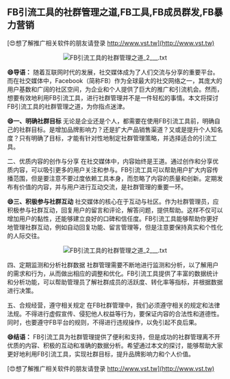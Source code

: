 ## **FB引流工具的社群管理之道,FB工具,FB成员群发,FB暴力营销**

[😍想了解推广相关软件的朋友请登录 http://www.vst.tw](http://www.vst.tw)

 <center><img src="https://vst.tw/MP4/tuiguang/png/1.png" alt="FB引流工具的社群管理之道_2___.txt"></center>

**😄导语：**
随着互联网时代的发展，社交媒体成为了人们交流与分享的重要平台。而在社交媒体中，Facebook（简称FB）作为全球最大的社交网络之一，其庞大的用户基数和广阔的社区空间，为企业和个人提供了巨大的推广和引流机会。然而，想要有效地利用FB引流工具，进行社群管理并不是一件轻松的事情。本文将探讨FB引流工具的社群管理之道，为你指点迷津。

**😄一、明确社群目标**
无论是企业还是个人，都需要在使用FB引流工具前，明确自己的社群目标。是增加品牌影响力？还是扩大产品销售渠道？又或是提升个人知名度？只有明确了目标，才能有针对性地制定社群管理策略，并选择适合的引流工具。

二、优质内容的创作与分享
在社交媒体中，内容始终是王道。通过创作和分享优质内容，可以吸引更多的用户关注和参与。FB引流工具可以帮助用户扩大内容传播范围，但是要注意不要过度依赖工具本身，而忽略了内容的质量和创新。定期发布有价值的内容，并与用户进行互动交流，是社群管理的重要一环。

**😄三、积极参与社群互动**
社交媒体的核心在于互动与社区。作为社群管理员，应积极参与社群互动，回复用户的留言和评论，解答问题，提供帮助。这样不仅可以增加用户的黏性，还能够建立良好的口碑和信任度。FB引流工具能够帮助你更好地管理社群互动，例如自动回复功能、留言管理等，但是注意要保持真实和个性化的人际交往。

 <center><img src="https://vst.tw/MP4/tuiguang/png/3.png" alt="FB引流工具的社群管理之道_2___.txt"></center>

四、定期监测和分析社群数据
社群管理需要不断地进行监测和分析，以了解用户的需求和行为，从而做出相应的调整和优化。FB引流工具提供了丰富的数据统计和分析功能，可以帮助管理员了解社群成员的活跃度、转化率等指标，并根据数据进行决策。

五、合规经营，遵守相关规定
在FB社群管理中，我们必须遵守相关的规定和法律法规。不得进行虚假宣传、侵犯他人权益等行为，要保证内容的合法性和道德性。同时，也要遵守FB平台的规则，不得进行违规操作，以免引起不良后果。

**😄结语：**
FB引流工具为社群管理提供了便利和支持，但是成功的社群管理离不开优质的内容、积极的互动和准确的数据分析。希望通过本文的探讨，能够帮助大家更好地利用FB引流工具，实现社群目标，提升品牌影响力和个人价值。

[😍想了解推广相关软件的朋友请登录 http://www.vst.tw](http://www.vst.tw)




